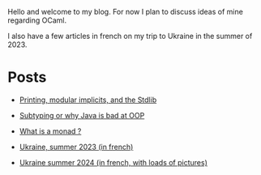 Hello and welcome to my blog. For now I plan to discuss ideas of mine regarding
OCaml.

I also have a few articles in french on my trip to Ukraine in the summer of
2023.

# Posts

- [Printing, modular implicits, and the Stdlib](printing_and_ocaml.md)
- [Subtyping or why Java is bad at OOP](subtyping.md)
- [What is a monad ?](monad.md)

- [Ukraine, summer 2023 (in french)](ukraine)
- [Ukraine summer 2024 (in french, with loads of pictures)](ukraine_2024)
